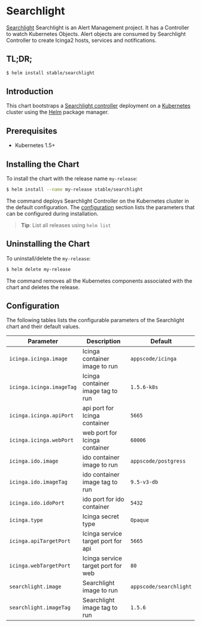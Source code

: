 # Searchlight
[Searchlight](https://github.com/appscode/searchlight) Searchlight is an Alert Management project. It has a Controller to watch Kubernetes Objects. Alert objects are consumed by Searchlight Controller to create Icinga2 hosts, services and notifications.
## TL;DR;

```bash
$ helm install stable/searchlight
```

## Introduction

This chart bootstraps a [Searchlight controller](https://github.com/appscode/searchlight) deployment on a [Kubernetes](http://kubernetes.io) cluster using the [Helm](https://helm.sh) package manager.

## Prerequisites

- Kubernetes 1.5+

## Installing the Chart
To install the chart with the release name `my-release`:
```bash
$ helm install --name my-release stable/searchlight
```
The command deploys Searchlight Controller on the Kubernetes cluster in the default configuration. The [configuration](#configuration) section lists the parameters that can be configured during installation.

> **Tip**: List all releases using `helm list`

## Uninstalling the Chart

To uninstall/delete the `my-release`:

```bash
$ helm delete my-release
```

The command removes all the Kubernetes components associated with the chart and deletes the release.

## Configuration

The following tables lists the configurable parameters of the Searchlight chart and their default values.


| Parameter                     | Description                          | Default                   |
| -----------------------       | ----------------------------------   | --------------------------|
| `icinga.icinga.image`         |  Icinga container image to run       | `appscode/icinga`         |
| `icinga.icinga.imageTag`      |  Icinga container image tag to run   | `1.5.6-k8s`               |
| `icinga.icinga.apiPort`       |  api port for Icinga container       | `5665`                    |
| `icinga.icinga.webPort`       |  web port for Icinga container       | `60006`                   |
| `icinga.ido.image`            |  ido container image to run          | `appscode/postgress`      |
| `icinga.ido.imageTag`         |  ido container image tag to run      | `9.5-v3-db`               |
| `icinga.ido.idoPort`          |  ido port for ido container          | `5432`                    |
| `icinga.type`                 |  Icinga secret type                  | `Opaque`                  |
| `icinga.apiTargetPort`        |  Icinga service target port for api  | `5665`                    |
| `icinga.webTargetPort`        |  Icinga service target port for web  | `80`                      |
| `searchlight.image`           |  Searchlight image to run            | `appscode/searchlight`    |
| `searchlight.imageTag`        |  Searchlight image tag to run        | `1.5.6`                   |
